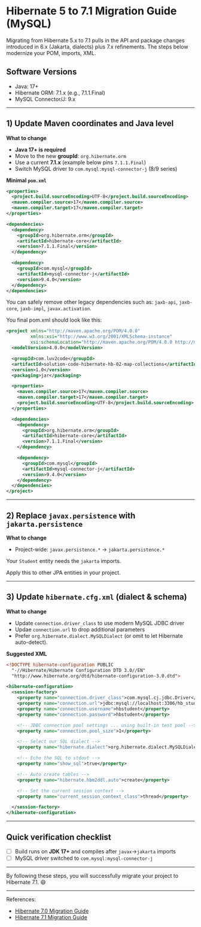 # Hibernate 5 to 7.1 Migration Guide (MySQL)

Migrating from Hibernate 5.x to 7.1 pulls in the API and package changes introduced in 6.x (Jakarta, dialects) plus 7.x refinements. The steps below modernize your POM, imports, XML.

## Software Versions
- Java: 17+
- Hibernate ORM: 7.1.x (e.g., 7.1.1.Final)
- MySQL Connector/J: 9.x

---

## 1) Update Maven coordinates and Java level

**What to change**

* **Java 17+ is required**
* Move to the new **groupId**: `org.hibernate.orm`
* Use a current **7.1.x** (example below pins `7.1.1.Final`)
* Switch MySQL driver to `com.mysql:mysql-connector-j` (8/9 series)

**Minimal `pom.xml`**

```xml
<properties>
  <project.build.sourceEncoding>UTF-8</project.build.sourceEncoding>
  <maven.compiler.source>17</maven.compiler.source>
  <maven.compiler.target>17</maven.compiler.target>
</properties>

<dependencies>
  <dependency>
    <groupId>org.hibernate.orm</groupId>
    <artifactId>hibernate-core</artifactId>
    <version>7.1.1.Final</version>
  </dependency>

  <dependency>
    <groupId>com.mysql</groupId>
    <artifactId>mysql-connector-j</artifactId>
    <version>9.4.0</version>
  </dependency>
</dependencies>
```

You can safely remove other legacy dependencies such as: `jaxb-api`, `jaxb-core`, `jaxb-impl`, `javax.activation`. 

You final pom.xml should look like this:

```xml
<project xmlns="http://maven.apache.org/POM/4.0.0"
         xmlns:xsi="http://www.w3.org/2001/XMLSchema-instance"
         xsi:schemaLocation="http://maven.apache.org/POM/4.0.0 http://maven.apache.org/xsd/maven-4.0.0.xsd">
  <modelVersion>4.0.0</modelVersion>

  <groupId>com.luv2code</groupId>
  <artifactId>solution-code-hibernate-hb-02-map-collections</artifactId>
  <version>1.0</version>
  <packaging>jar</packaging>

  <properties>
    <maven.compiler.source>17</maven.compiler.source>
    <maven.compiler.target>17</maven.compiler.target>
    <project.build.sourceEncoding>UTF-8</project.build.sourceEncoding>
  </properties>

  <dependencies>
    <dependency>
      <groupId>org.hibernate.orm</groupId>
      <artifactId>hibernate-core</artifactId>
      <version>7.1.1.Final</version>
    </dependency>

    <dependency>
      <groupId>com.mysql</groupId>
      <artifactId>mysql-connector-j</artifactId>
      <version>9.4.0</version>
    </dependency>
  </dependencies>
</project>
```


---

## 2) Replace `javax.persistence` with `jakarta.persistence`

**What to change**

* Project-wide: `javax.persistence.*` → `jakarta.persistence.*`

Your `Student` entity needs the `jakarta` imports.

Apply this to other JPA entities in your project.

---

## 3) Update `hibernate.cfg.xml` (dialect & schema)

**What to change**

* Update `connection.driver_class` to use modern MySQL JDBC driver
* Updae `connection.url` to drop additional parameters
* Prefer `org.hibernate.dialect.MySQLDialect` (or omit to let Hibernate auto-detect).

**Suggested XML**

```xml
<!DOCTYPE hibernate-configuration PUBLIC
  "-//Hibernate/Hibernate Configuration DTD 3.0//EN"
  "http://www.hibernate.org/dtd/hibernate-configuration-3.0.dtd">

<hibernate-configuration>
  <session-factory>
    <property name="connection.driver_class">com.mysql.cj.jdbc.Driver</property>
    <property name="connection.url">jdbc:mysql://localhost:3306/hb_student_tracker</property>
    <property name="connection.username">hbstudent</property>
    <property name="connection.password">hbstudent</property>

    <!-- JDBC connection pool settings ... using built-in test pool -->
    <property name="connection.pool_size">1</property>

    <!-- Select our SQL dialect -->
    <property name="hibernate.dialect">org.hibernate.dialect.MySQLDialect</property>

    <!-- Echo the SQL to stdout -->
    <property name="show_sql">true</property>

    <!-- Auto create tables -->
    <property name="hibernate.hbm2ddl.auto">create</property>

    <!-- Set the current session context -->
    <property name="current_session_context_class">thread</property>

  </session-factory>
</hibernate-configuration>
```

---

## Quick verification checklist

* [ ] Build runs on **JDK 17+** and compiles after `javax`→`jakarta` imports
* [ ] MySQL driver switched to `com.mysql:mysql-connector-j`

---

By following these steps, you will successfully migrate your project to Hibernate 7.1. :smile:

---

References:
* [Hibernate 7.0 Migration Guide](https://docs.jboss.org/hibernate/orm/7.0/migration-guide/migration-guide.html)
* [Hibernate 7.1 Migration Guide](https://docs.jboss.org/hibernate/orm/7.1/migration-guide/migration-guide.html) 